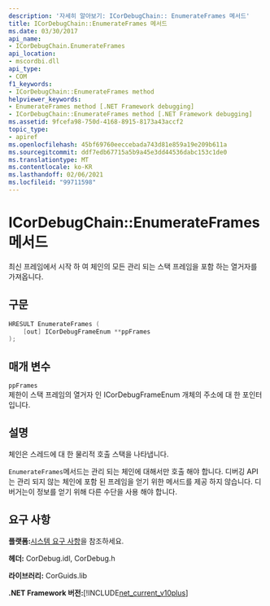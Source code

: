 ```yaml
---
description: '자세히 알아보기: ICorDebugChain:: EnumerateFrames 메서드'
title: ICorDebugChain::EnumerateFrames 메서드
ms.date: 03/30/2017
api_name:
- ICorDebugChain.EnumerateFrames
api_location:
- mscordbi.dll
api_type:
- COM
f1_keywords:
- ICorDebugChain::EnumerateFrames method
helpviewer_keywords:
- EnumerateFrames method [.NET Framework debugging]
- ICorDebugChain::EnumerateFrames method [.NET Framework debugging]
ms.assetid: 9fcefa98-750d-4168-8915-8173a43accf2
topic_type:
- apiref
ms.openlocfilehash: 45bf69760eeccebada743d81e859a19e209b611a
ms.sourcegitcommit: ddf7edb67715a5b9a45e3dd44536dabc153c1de0
ms.translationtype: MT
ms.contentlocale: ko-KR
ms.lasthandoff: 02/06/2021
ms.locfileid: "99711598"
---
```

# <a name="icordebugchainenumerateframes-method"></a>ICorDebugChain::EnumerateFrames 메서드

최신 프레임에서 시작 하 여 체인의 모든 관리 되는 스택 프레임을 포함 하는 열거자를 가져옵니다.  
  
## <a name="syntax"></a>구문  
  
```cpp  
HRESULT EnumerateFrames (  
    [out] ICorDebugFrameEnum **ppFrames  
);  
```  
  
## <a name="parameters"></a>매개 변수  

 `ppFrames`  
 제한이 스택 프레임의 열거자 인 ICorDebugFrameEnum 개체의 주소에 대 한 포인터입니다.  
  
## <a name="remarks"></a>설명  

 체인은 스레드에 대 한 물리적 호출 스택을 나타냅니다.  
  
 `EnumerateFrames`메서드는 관리 되는 체인에 대해서만 호출 해야 합니다. 디버깅 API는 관리 되지 않는 체인에 포함 된 프레임을 얻기 위한 메서드를 제공 하지 않습니다. 디버거는이 정보를 얻기 위해 다른 수단을 사용 해야 합니다.  
  
## <a name="requirements"></a>요구 사항  

 **플랫폼:**[시스템 요구 사항](../../get-started/system-requirements.md)을 참조하세요.  
  
 **헤더:** CorDebug.idl, CorDebug.h  
  
 **라이브러리:** CorGuids.lib  
  
 **.NET Framework 버전:**[!INCLUDE[net_current_v10plus](../../../../includes/net-current-v10plus-md.md)]
